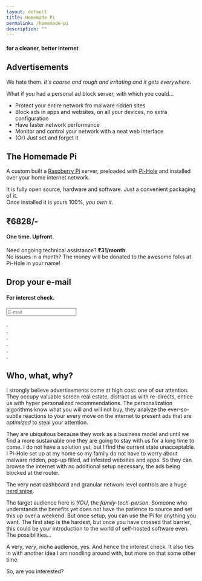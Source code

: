 ```yaml
---
layout: default
title: Homemade Pi
permalink: /homemade-pi
description: ""
---
```


#### for a cleaner, better internet

## Advertisements

We hate them. _It's coarse and rough and irritating and it gets everywhere._

What if you had a personal ad block server, with which you could...

- Protect your entire network fro malware ridden sites
- Block ads in apps and websites, on all your devices, no extra configuration
- Have faster network performance
- Monitor and control your network with a neat web interface
- (Or) Just set and forget it

## The Homemade Pi

A custom built a [Raspberry Pi](https://www.raspberrypi.org) server, preloaded with [Pi-Hole](https://pi-hole.net) and installed over your home internet network.

It is fully open source, hardware and software. Just a convenient packaging of it.  
Once installed it is yours 100%, _you own it_.

## ₹6828/-

#### One time. Upfront.

Need ongoing technical assistance? **₹31/month**.  
No issues in a month? The money will be donated to the awesome folks at Pi-Hole in your name!

## Drop your e-mail

#### For interest check.

<p>
<form name="listform" id="listform" method="post" action="https://listmonk.knhash.in/subscription/form" class="listmonk-form">
        <input id="email" type="email" name="email" placeholder="E-mail"/>
        <input id="7a5d2" type="hidden" name="l" checked value="7a5d2277-18d3-47da-a5e9-1301335fefbb" />
</form>
</p>

.  
.  
.  
.  
.  
.  

## Who, what, why?

I strongly believe advertisements come at high cost: one of our attention. They occupy valuable screen real estate, distract us with re-directs, entice us with hyper personalized recommendations. The personalization algorithms know what you will and will not buy, they analyze the ever-so-subtle reactions to your every move on the internet to present ads that are _optimized_ to steal your attention. 

They are ubiquitous because they work as a business model and until we find a more sustainable one they are going to stay with us for a long time to come. I do not have a solution yet, but I find the current state unacceptable. I Pi-Hole set up at my home so my family do not have to worry about malware ridden, pop-up filled, ad infested websites and apps. So they can browse the internet with no additional setup necessary, the ads being blocked at the router. 

The very neat dashboard and granular network level controls are a huge [nerd snipe](https://xkcd.com/356).

The target audience here is _YOU_, the *family-tech-person*. Someone who understands the benefits yet does not have the patience to source and set this up over a weekend. But once setup, you can use the Pi for anything you want. The first step is the hardest, but once you have crossed that barrier, this could be your introduction to the world of self-hosted software even. The possibilities...

A very, _very_, niche audience, yes. And hence the interest check. It also ties in with another idea I am noodling around with, but more on that some other time.

So, are you interested?